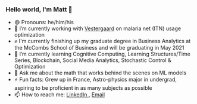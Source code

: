 ### Hello world, I'm Matt 👋

- 😄 Pronouns: he/him/his
- 🔭 I’m currently working with <a href="https://vestergaard.com">Vestergaard</a> on malaria net (ITN) usage optimization
- ✊ I'm currently finishing up my graduate degree in Business Analytics at the McCombs School of Business and will be graduating in May 2021
- 🌱 I’m currently learning Cognitive Computing, Learning Structures/Time Series, Blockchain, Social Media Analytics, Stochastic Control & Optimization
- 💬 Ask me about the math that works behind the scenes on ML models
- ⚡ Fun facts: Grew up in France, Astro-physics major in undergrad, aspiring to be proficient in as many subjects as possible
- 📫 How to reach me: <a href="linkedin.com/in/matthew-ruffner-data-analytics" class="icon fa-linkedin">
    										<span class="label">LinkedIn</span>
 									    </a> , <a href="matthew.ruffner@utexas.edu" class="icon fa-envelope">
										<span class="label">Email</span>
									</a>

<!--
**MattRuffner/MattRuffner** is a ✨ _special_ ✨ repository because its `README.md` (this file) appears on your GitHub profile.


-->
